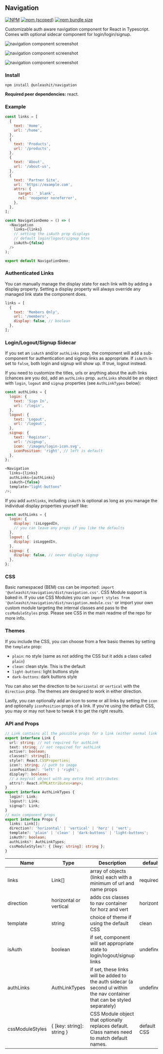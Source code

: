 ## Navigation

[![NPM](https://img.shields.io/npm/l/@unleashit/navigation.svg)](https://github.com/unleashit/npm-library/blob/master/LICENSE)
[![npm (scoped)](https://img.shields.io/npm/v/@unleashit/navigation.svg)](https://www.npmjs.com/package/@unleashit/navigation)
[![npm bundle size](https://img.shields.io/bundlephobia/minzip/@unleashit/navigation.svg)](https://bundlephobia.com/result?p=@unleashit/navigation)

Customizable auth aware navigation component for React in Typescript. Comes with optional sidecar component for login/login/signup.

![navigation component screenshot](https://raw.githubusercontent.com/unleashit/npm-library/master/packages/navigation/navigation-horz.png)

![navigation component screenshot](https://raw.githubusercontent.com/unleashit/npm-library/master/packages/navigation/navigation-horz-alt.png)

![navigation component screenshot](https://raw.githubusercontent.com/unleashit/npm-library/master/packages/navigation/navigation-vert.png)

### Install

```
npm install @unleashit/navigation
```

**Required peer dependencies:** react.

### Example

```javascript
const links = [
  {
    text: 'Home',
    url: '/home',
  },
  {
    text: 'Products',
    url: '/products',
  },
  {
    text: 'About',
    url: '/about-us',
  },
  {
    text: 'Partner Site',
    url: 'https://example.com',
    attrs: {
      target: '_blank',
      rel: 'noopener noreferrer',
    },
  },
];

const NavigationDemo = () => (
  <Navigation
    links={links}
    // setting the isAuth prop displays
    // default login/logout/signup btns
    isAuth={false}
  />
);

export default NavigationDemo;
```

### Authenticated Links

You can manually manage the display state for each link with by adding a display property. Setting a display property will always override any managed link state the component does.

```javascript
links = [
  {
    text: 'Members Only',
    url: '/members',
    display: false, // boolean
  },
];
```

### Login/Logout/Signup Sidecar

If you set an `isAuth` and/or `authLinks` prop, the component will add a sub-component for authentication and signup links as appropriate. If `isAuth` is set to `false`, both login and signup will show up. If true, logout instead.

If you need to customize the titles, urls or anything about the auth links (chances are you do), add an `authLinks` prop. `authLinks` should be an object with `login`, `logout` and `signup` properties (see `AuthLinkTypes` below):

```javascript
const authLinks = {
  login: {
    text: 'Sign In',
    url: '/login',
  },
  logout: {
    text: 'Logout',
    url: '/logout',
  },
  signup: {
    text: 'Register',
    url: '/signup',
    icon: '/images/login-icon.svg',
    iconPosition: 'right', // left is default
  },
};

<Navigation
  links={links}
  authLinks={authLinks}
  isAuth={false}
  template="light-buttons"
/>;
```

If you add `authlinks`, including `isAuth` is optional as long as you manage the individual display properties yourself like:

```javascript
const authLinks = {
  login: {
    display: !isLoggedIn,
    // you can leave any props if you like the defaults
  },
  logout: {
    display: isLoggedIn,
  },
  signup: {
    display: false, // never display signup
  },
};
```

### CSS

Basic namespaced (BEM) css can be imported: `import '@unleashit/navigation/dist/navigation.css'`. CSS Module support is baked in. If you use CSS Modules you can `import styles from '@unleashit/navigation/dist/navigation.module.css'` or import your own custom module targeting the internal classes and pass to the `cssModuleStyles` prop. Please see CSS in the main readme of the repo for more info.

### Themes

If you include the CSS, you can choose from a few basic themes by setting the `template` prop:

- `plain`: no style (same as not adding the CSS but it adds a class called `plain`)
- `clean`: clean style. This is the default
- `light-buttons`: light buttons style
- `dark-buttons`: dark buttons style

You can also set the direction to be `horizontal` or `vertical` with the `direction` prop. The themes are designed to work in either direction.

Lastly, you can optionally add an icon to some or all links by setting the `icon` and optionally `iconPosition` props of a link. If you're using the default CSS, you may or may not have to tweak it to get the right results.

### API and Props

```typescript
// Link contains all the possible props for a link (either normal link or authLink)
export interface Link {
  url: string; // not required for authLink
  text: string; // not required for authLink
  active?: boolean;
  classes?: string[];
  style?: React.CSSProperties;
  icon?: string; // path to image
  iconPosition?: 'left' | 'right';
  display?: boolean;
  // a key/val object with any extra html attributes
  attrs?: React.HTMLAttributes<any>;
}
export interface AuthLinkTypes {
  login?: Link;
  logout?: Link;
  signup?: Link;
}
// main component props
export interface Props {
  links: Link[];
  direction?: 'horizontal' | 'vertical' | 'horz' | 'vert';
  template?: 'plain' | 'clean' | 'dark-buttons' | 'light-buttons';
  isAuth?: boolean;
  authLinks?: AuthLinkTypes;
  cssModuleStyles?: { [key: string]: string };
}
```

| Name            | Type                      | Description                                                                                                                | default     |
| --------------- | ------------------------- | -------------------------------------------------------------------------------------------------------------------------- | ----------- |
| links           | Link[]                    | array of objects (links) each with a minimum of url and name props                                                         | required    |
| direction       | horizontal or vertical    | adds css classes to nav container for horz and vert                                                                        | horizontal  |
| template        | string                    | choice of theme if using the default CSS                                                                                   | clean       |
| isAuth          | boolean                   | if set, component will set appropriate state to login/logout/signup links                                                  | undefined   |
| authLinks       | AuthLinkTypes             | if set, these links will be added to the auth sidecar (a second ul within the nav container that can be styled separately) | undefined   |
| cssModuleStyles | { [key: string]: string } | CSS Module object that optionally replaces default. Class names need to match default names.                               | default CSS |
